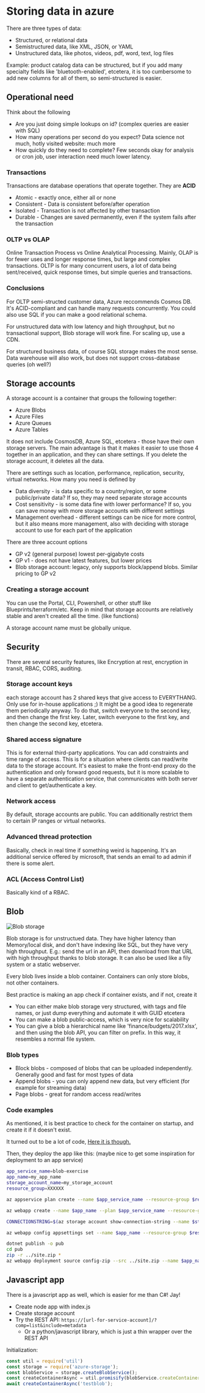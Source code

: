 # Storing data in azure

There are three types of data:

- Structured, or relational data
- Semistructured data, like XML, JSON, or YAML
- Unstructured data, like photos, videos, pdf, word, text, log files

Example: product catalog data can be structured, but if you add many specialty fields like 'bluetooth-enabled', etcetera, it is too cumbersome to add new columns for all of them, so semi-structured is easier.

## Operational need

Think about the following

- Are you just doing simple lookups on id? (complex queries are easier with SQL)
- How many operations per second do you expect? Data science not much, hotly visited website: much more
- How quickly do they need to complete? Few seconds okay for analysis or cron job, user interaction need much lower latency.

### Transactions

Transactions are database operations that operate together. They are **ACID**

- Atomic - exactly once, either all or none
- Consistent - Data is consistent before/after operation
- Isolated - Transaction is not affected by other transaction
- Durable - Changes are saved permanently, even if the system fails after the transaction

### OLTP vs OLAP

Online Transaction Process vs Online Analytical Processing. Mainly, OLAP is for fewer uses and longer response times, but large and complex transactions. OLTP is for many concurrent users, a lot of data being sent/received, quick response times, but simple queries and transactions.

### Conclusions

For OLTP semi-structed customer data, Azure reccommends Cosmos DB. It's ACID-compliant and can handle many requests concurrently. You could also use SQL if you can make a good relational schema.

For unstructured data with low latency and high throughput, but no transactional support, Blob storage will work fine. For scaling up, use a CDN.

For structured business data, of course SQL storage makes the most sense. Data warehouse will also work, but does not support cross-database queries (oh well?)

## Storage accounts

A storage account is a container that groups the following together:

- Azure Blobs
- Azure Files
- Azure Queues
- Azure Tables

It does not include CosmosDB, Azure SQL, etcetera - those have their own storage servers. The main advantage is that it makes it easier to use those 4 together in an application, and they can share settings. If you delete the storage account, it deletes all the data.

There are settings such as location, performance, replication, security, virtual networks. How many you need is defined by

- Data diversity - is data specific to a country/region, or some public/private data? If so, they may need separate storage accounts
- Cost sensitivity - is some data fine with lower performance? If so, you can save money with more storage accounts with different settings
- Management overhead - different settings can be nice for more control, but it also means more management, also with deciding with storage account to use for each part of the application

There are three account options

- GP v2 (general purpose) lowest per-gigabyte costs
- GP v1 - does not have latest features, but lower prices
- Blob storage account: legacy, only supports block/append blobs. Similar pricing to GP v2

### Creating a storage account

You can use the Portal, CLI, Powershell, or other stuff like Blueprints/terraform/etc. Keep in mind that storage accounts are relatively stable and aren't created all the time. (like functions)

A storage account name must be globally unique.

## Security

There are several security features, like Encryption at rest, encryption in transit, RBAC, CORS, auditing.

### Storage account keys

each storage account has 2 shared keys that give access to EVERYTHANG. Only use for in-house applications ;) It might be a good idea to regenerate them periodically anyway. To do that, switch everyone to the second key, and then change the first key. Later, switch everyone to the first key, and then change the second key, etcetera.

### Shared access signature

This is for external third-party applications. You can add constraints and time range of access. This is for a situation where clients can read/write data to the storage account. It's easiest to make the front-end proxy do the authentication and only forward good requests, but it is more scalable to have a separate authentication service, that communicates with both server and client to get/authenticate a key.

### Network access

By default, storage accounts are public. You can additionally restrict them to certain IP ranges or virtual networks.

### Advanced thread protection

Basically, check in real time if something weird is happening. It's an additional service offered by microsoft, that sends an email to ad admin if there is some alert.

### ACL (Access Control List)

Basically kind of a RBAC.

## Blob

![Blob storage](https://fp2w.org/assets/ext/blob.jpg)

Blob storage is for unstructued data. They have higher latency than Memory/local disk, and don't have indexing like SQL, but they have very high throughput. E.g.: send the url in an API, then download from that URL with high throughput thanks to blob storage. It can also be used like a fily system or a static webserver.

Every blob lives inside a blob container. Containers can only store blobs, not other containers.

Best practice is making an app check if container exists, and if not, create it

- You can either make blob storage very structured, with tags and file names, or just dump everything and automate it with GUID etcetera
- You can make a blob public-access, which is very nice for scalability
- You can give a blob a hierarchical name like 'finance/budgets/2017.xlsx', and then using the blob API, you can filter on prefix. In this way, it resembles a normal file system.

### Blob types

- Block blobs - composed of blobs that can be uploaded independently. Generally good and fast for most types of data
- Append blobs - you can only append new data, but very efficient (for example for streaming data)
- Page blobs - great for random access read/writes

### Code examples

As mentioned, it is best practice to check for the container on startup, and create it if it doesn't exist.

It turned out to be a lot of code, [Here it is though.](https://github.com/MicrosoftDocs/mslearn-store-data-in-azure/blob/master/store-app-data-with-azure-blob-storage/src/final/Models/BlobStorage.cs)

Then, they deploy the app like this: (maybe nice to get some inspiration for deployment to an app service)

```bash
app_service_name=blob-exercise
app_name=my_app_name
storage_account_name=my_storage_account
resource_group=XXXXXX

az appservice plan create --name $app_service_name --resource-group $resource_group --sku FREE --location westeurope

az webapp create --name $app_name --plan $app_service_name --resource-group $resource_group

CONNECTIONSTRING=$(az storage account show-connection-string --name $storage_account_name --output tsv)

az webapp config appsettings set --name $app_name --resource-group $resource_group --settings AzureStorageConfig:ConnectionString=$CONNECTIONSTRING AzureStorageConfig:FileContainerName=files

dotnet publish -o pub
cd pub
zip -r ../site.zip *
az webapp deployment source config-zip --src ../site.zip --name $app_name --resource-group $resource_group
```

## Javascript app

There is a javascript app as well, which is easier for me than C#! Jay!

- Create node app with index.js
- Create storage account
- Try the REST API: `https://[url-for-service-account]/?comp=list&include=metadata`
  - Or a python/javascript library, which is just a thin wrapper over the REST API

Initialization:

```javascript
const util = require('util')
const storage = require('azure-storage');
const blobService = storage.createBlobService();
const createContainerAsync = util.promisify(blobService.createContainerIfNotExists).bind(blobService);
await createContainerAsync('testblob');
```
